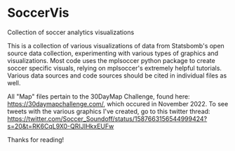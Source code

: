 # SoccerVis
Collection of soccer analytics visualizations

This is a collection of various visualizations of data from Statsbomb's open source data collection, experimenting with various types of graphics and visualizations. Most code uses the mplsoccer python package to create soccer specific visuals, relying on mplsoccer's extremely helpful tutorials. Various data sources and code sources should be cited in individual files as well.

All "Map" files pertain to the 30DayMap Challenge, found here: https://30daymapchallenge.com/, which occured in November 2022.
To see tweets with the various graphics I've created, go to this twitter thread: https://twitter.com/Soccer_Soundoff/status/1587663156544999424?s=20&t=RK6CqL9X0-QRIJIHkxEUFw

Thanks for reading!
